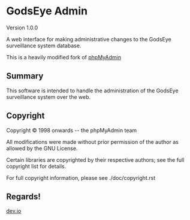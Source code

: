 # GodsEye Admin

Version 1.0.0

A web interface for making administrative changes to the GodsEye surveillance system database.

This is a heavily modified fork of [phpMyAdmin](https://www.phpmyadmin.net/)

## Summary

This software is intended to handle the administration of the GodsEye surveillance system over the web.

## Copyright


Copyright © 1998 onwards -- the phpMyAdmin team


All modifications were made without prior permission of the author
as allowed by the GNU License. 

Certain libraries are copyrighted by their respective authors;
see the full copyright list for details.

For full copyright information, please see ./doc/copyright.rst

## Regards!

[dev.io]()
